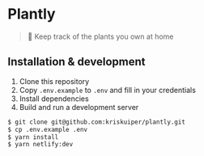 # Plantly
> 🌱 Keep track of the plants you own at home

## Installation & development
1. Clone this repository
2. Copy `.env.example` to `.env` and fill in your credentials
3. Install dependencies
4. Build and run a development server

```bash
$ git clone git@github.com:kriskuiper/plantly.git
$ cp .env.example .env
$ yarn install
$ yarn netlify:dev
```
